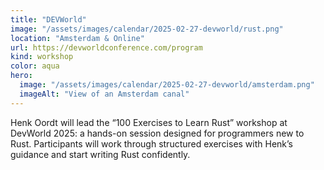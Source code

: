 ```yaml
---
title: "DEVWorld"
image: "/assets/images/calendar/2025-02-27-devworld/rust.png"
location: "Amsterdam & Online"
url: https://devworldconference.com/program
kind: workshop
color: aqua
hero:
  image: "/assets/images/calendar/2025-02-27-devworld/amsterdam.png"
  imageAlt: "View of an Amsterdam canal"
---
```


Henk Oordt will lead the “100 Exercises to Learn Rust” workshop at DevWorld 2025: a hands-on session designed for programmers new to Rust. Participants will work through structured exercises with Henk’s guidance and start writing Rust confidently.
